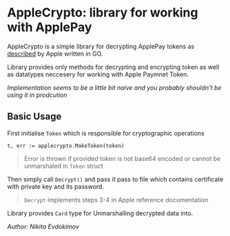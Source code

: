 # AppleCrypto: library for working with ApplePay

AppleCrypto is a simple library for decrypting ApplePay tokens as [described](https://developer.apple.com/library/content/documentation/PassKit/Reference/PaymentTokenJSON/PaymentTokenJSON.html) by Apple written in GO.

Library provides only methods for decrypting and encrypting token as well as datatypes neccesery for working with Apple Paymnet Token. 

*Implementation seems to be a little bit naive and you probably shouldn't be using it in prodcution*


## Basic Usage

First initialise `Token` which is responsible for cryptographic operations

```
t, err := applecrypto.MakeToken(token)
```

> Error is thrown if provided token is not base64 encoded or cannot be unmarshaled in `Token` struct


Then simply call `Decrypt()` and pass it pass to file which contains certificate with private key and its password. 

> `Decrypt` implements steps 3-4 in Apple reference documentation

Library provides `Card` type for Unmarshalling decrypted data into.


*Author: Nikita Evdokimov*
